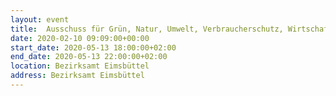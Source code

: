 ```yaml
---
layout: event
title:  Ausschuss für Grün, Natur, Umwelt, Verbraucherschutz, Wirtschaft, Digitalisierung
date: 2020-02-10 09:09:00+00:00
start_date: 2020-05-13 18:00:00+02:00
end_date: 2020-05-13 22:00:00+02:00
location: Bezirksamt Eimsbüttel
address: Bezirksamt Eimsbüttel
---
```

